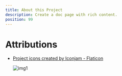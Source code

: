 ```yaml
---
title: About this Project
description: Create a doc page with rich content.
position: 99
---
```


# Attributions

- [Project icons created by Iconjam - Flaticon][1]

  ![img1](/img/project-management.png)

[1]: https://www.flaticon.com/free-icons/project

